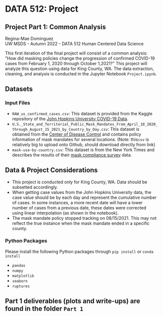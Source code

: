 # DATA 512: Project
## Project Part 1: Common Analysis

Regina-Mae Dominguez  
UW MSDS - Autumn 2022 - DATA 512 Human Centered Data Science 

This first iteration of the final project will consist of a common analysis: "How did masking policies change the progression of confirmed COVID-19 cases from February 1, 2020 through October 1,2021?" This project will analyze this question using data for King County, WA. The data extraction, cleaning, and analysis is conducted in the Jupyter Notebook `Project.ipynb`.

## Datasets
### Input Files
* `RAW_us_confirmed_cases.csv`: This dataset is provided from the Kaggle repository of the [John Hopkins University COVID-19 Data](https://www.kaggle.com/datasets/antgoldbloom/covid19-data-from-john-hopkins-university).
* `U.S._State_and_Territorial_Public_Mask_Mandates_From_April_10_2020_through_August_15_2021_by_Country_by_Day.csv`: This dataset is obtained from the [Center of Disease Control](https://data.cdc.gov/Policy-Surveillance/U-S-State-and-Territorial-Public-Mask-Mandates-Fro/62d6-pm5i) and contains policy information of mask mandates for several locations. (Note: this`csv` is relatively big to upload onto Github, should download directly from link)
* `mask-use-by-country.csv`: This dataset is from the New York Times and describes the results of their [mask compliance survey](https://github.com/nytimes/covid-19-data/tree/master/mask-use) data.

## Data & Project Considerations 
* This project is conducted only for King County, WA. Data should be subsetted accordingly.
* When getting case values from the John Hopkins University data, the case value should be by each day and represent the cumulative number of cases. In some instances, a more recent date will have a lower number of cases from a previous date, these dates were corrected using linear interpolation (as shown in the notebook).
* The mask mandate policy stopped tracking on 08/15/2021. This may not reflect the true instance when the mask mandate ended in a specific county.

### Python Packages
Please install the following Python packages through `pip install` or `conda install`
* `pandas`
* `numpy`
* `matplotlib`
* `seaborn`
* `ruptures`

## Part 1 deliverables (plots and write-ups) are found in the folder `Part 1`
